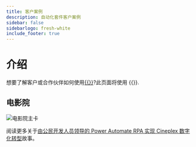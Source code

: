 ```yaml
---
title: 客户案例
description: 自动化套件客户案例
sidebar: false
sidebarlogo: fresh-white
include_footer: true
---
```

# 介绍

想要了解客户或合作伙伴如何使用[{{<product-name>}}](https://aka.ms/ak4pp)?此页面将使用 {{<product-name>}}.

## 电影院

![电影院主卡](https://msflowblogscdn.azureedge.net/wp-content/uploads/2022/09/Cieneplex-Main-Card.jpg)

阅读更多关于[由公民开发人员领导的 Power Automate RPA 实现 Cineplex 数字化转型](https://powerautomate.microsoft.com/blog/cineplex-digital-transformation-with-power-automate-rpa-led-by-citizen-developers/)故事。
